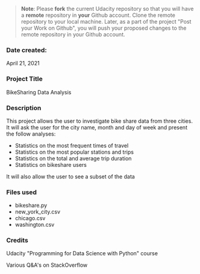>**Note**: Please **fork** the current Udacity repository so that you will have a **remote** repository in **your** Github account. Clone the remote repository to your local machine. Later, as a part of the project "Post your Work on Github", you will push your proposed changes to the remote repository in your Github account.

### Date created:
April 21, 2021

### Project Title
BikeSharing Data Analysis

### Description
This project allows the user to investigate bike share data from three cities. It will ask the user for the city name, month and day of week and present the follow analyses:
* Statistics on the most frequent times of travel
* Statistics on the most popular stations and trips
* Statistics on the total and average trip duration
* Statistics on bikeshare users

It will also allow the user to see a subset of the data

### Files used
* bikeshare.py
* new_york_city.csv
* chicago.csv
* washington.csv


### Credits
Udacity "Programming for Data Science with Python" course

Various Q&A's on StackOverflow

